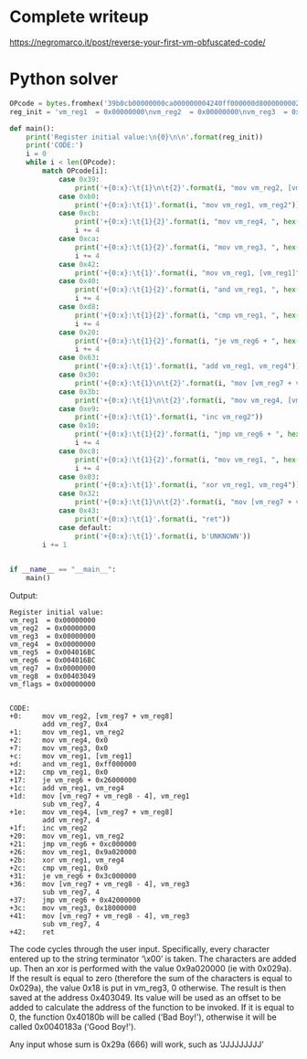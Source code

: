 # Complete writeup

https://negromarco.it/post/reverse-your-first-vm-obfuscated-code/

# Python solver
```python
OPcode = bytes.fromhex('39b0cb00000000ca000000004240ff000000d800000000202600000063303be9b0100c000000c89a02000003d800000000203c000000321042000000ca180000003243')
reg_init = 'vm_reg1  = 0x00000000\nvm_reg2  = 0x00000000\nvm_reg3  = 0x00000000\nvm_reg4  = 0x00000000\nvm_reg5  = 0x004016BC\nvm_reg6  = 0x004016BC\nvm_reg7  = 0x00000000\nvm_reg8  = 0x00403049\nvm_flags = 0x00000000'

def main():
    print('Register initial value:\n{0}\n\n'.format(reg_init))
    print('CODE:')
    i = 0
    while i < len(OPcode):
        match OPcode[i]:
            case 0x39:
                print('+{0:x}:\t{1}\n\t{2}'.format(i, "mov vm_reg2, [vm_reg7 + vm_reg8]", "add vm_reg7, 0x4"))
            case 0xb0:
                print('+{0:x}:\t{1}'.format(i, "mov vm_reg1, vm_reg2"))
            case 0xcb:
                print('+{0:x}:\t{1}{2}'.format(i, "mov vm_reg4, ", hex(int.from_bytes(OPcode[i+1:i+5]))))
                i += 4
            case 0xca:
                print('+{0:x}:\t{1}{2}'.format(i, "mov vm_reg3, ", hex(int.from_bytes(OPcode[i+1:i+5]))))
                i += 4
            case 0x42:
                print('+{0:x}:\t{1}'.format(i, "mov vm_reg1, [vm_reg1]"))
            case 0x40:
                print('+{0:x}:\t{1}{2}'.format(i, "and vm_reg1, ", hex(int.from_bytes(OPcode[i+1:i+5]))))
                i += 4
            case 0xd8:
                print('+{0:x}:\t{1}{2}'.format(i, "cmp vm_reg1, ", hex(int.from_bytes(OPcode[i+1:i+5]))))
                i += 4
            case 0x20:
                print('+{0:x}:\t{1}{2}'.format(i, "je vm_reg6 + ", hex(int.from_bytes(OPcode[i+1:i+5]))))
                i += 4
            case 0x63:
                print('+{0:x}:\t{1}'.format(i, "add vm_reg1, vm_reg4"))
            case 0x30:
                print('+{0:x}:\t{1}\n\t{2}'.format(i, "mov [vm_reg7 + vm_reg8 - 4], vm_reg1", "sub vm_reg7, 4"))
            case 0x3b:
                print('+{0:x}:\t{1}\n\t{2}'.format(i, "mov vm_reg4, [vm_reg7 + vm_reg8]", "add vm_reg7, 4"))
            case 0xe9:
                print('+{0:x}:\t{1}'.format(i, "inc vm_reg2"))
            case 0x10:
                print('+{0:x}:\t{1}{2}'.format(i, "jmp vm_reg6 + ", hex(int.from_bytes(OPcode[i+1:i+5]))))
                i += 4
            case 0xc8:
                print('+{0:x}:\t{1}{2}'.format(i, "mov vm_reg1, ", hex(int.from_bytes(OPcode[i+1:i+5]))))
                i += 4
            case 0x03:
                print('+{0:x}:\t{1}'.format(i, "xor vm_reg1, vm_reg4"))
            case 0x32:
                print('+{0:x}:\t{1}\n\t{2}'.format(i, "mov [vm_reg7 + vm_reg8 - 4], vm_reg3", "sub vm_reg7, 4"))
            case 0x43:
                print('+{0:x}:\t{1}'.format(i, "ret"))
            case default:
                print('+{0:x}:\t{1}'.format(i, b'UNKNOWN'))
        i += 1
    

if __name__ == "__main__":
    main()
```

Output:
```
Register initial value:
vm_reg1  = 0x00000000
vm_reg2  = 0x00000000
vm_reg3  = 0x00000000
vm_reg4  = 0x00000000
vm_reg5  = 0x004016BC
vm_reg6  = 0x004016BC
vm_reg7  = 0x00000000
vm_reg8  = 0x00403049
vm_flags = 0x00000000


CODE:
+0:     mov vm_reg2, [vm_reg7 + vm_reg8]    
        add vm_reg7, 0x4
+1:     mov vm_reg1, vm_reg2
+2:     mov vm_reg4, 0x0
+7:     mov vm_reg3, 0x0
+c:     mov vm_reg1, [vm_reg1]
+d:     and vm_reg1, 0xff000000
+12:    cmp vm_reg1, 0x0
+17:    je vm_reg6 + 0x26000000
+1c:    add vm_reg1, vm_reg4
+1d:    mov [vm_reg7 + vm_reg8 - 4], vm_reg1
        sub vm_reg7, 4
+1e:    mov vm_reg4, [vm_reg7 + vm_reg8]    
        add vm_reg7, 4
+1f:    inc vm_reg2
+20:    mov vm_reg1, vm_reg2
+21:    jmp vm_reg6 + 0xc000000
+26:    mov vm_reg1, 0x9a020000
+2b:    xor vm_reg1, vm_reg4
+2c:    cmp vm_reg1, 0x0
+31:    je vm_reg6 + 0x3c000000
+36:    mov [vm_reg7 + vm_reg8 - 4], vm_reg3
        sub vm_reg7, 4
+37:    jmp vm_reg6 + 0x42000000
+3c:    mov vm_reg3, 0x18000000
+41:    mov [vm_reg7 + vm_reg8 - 4], vm_reg3
        sub vm_reg7, 4
+42:    ret
```

The code cycles through the user input. Specifically, every character entered up to the string terminator ‘\x00’ is taken. The characters are added up. Then an xor is performed with the value 0x9a020000 (ie with 0x029a). If the result is equal to zero (therefore the sum of the characters is equal to 0x029a), the value 0x18 is put in vm_reg3, 0 otherwise. The result is then saved at the address 0x403049. Its value will be used as an offset to be added to calculate the address of the function to be invoked. If it is equal to 0, the function 0x40180b will be called (‘Bad Boy!'), otherwise it will be called 0x0040183a (‘Good Boy!').

Any input whose sum is 0x29a (666) will work, such as ‘JJJJJJJJJ’